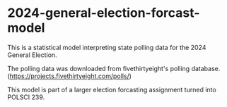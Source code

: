 # 2024-general-election-forcast-model

This is a statistical model interpreting state polling data for the 2024 General Election.

The polling data was downloaded from fivethirtyeight's polling database. (https://projects.fivethirtyeight.com/polls/)

This model is part of a larger election forcasting assignment turned into POLSCI 239.